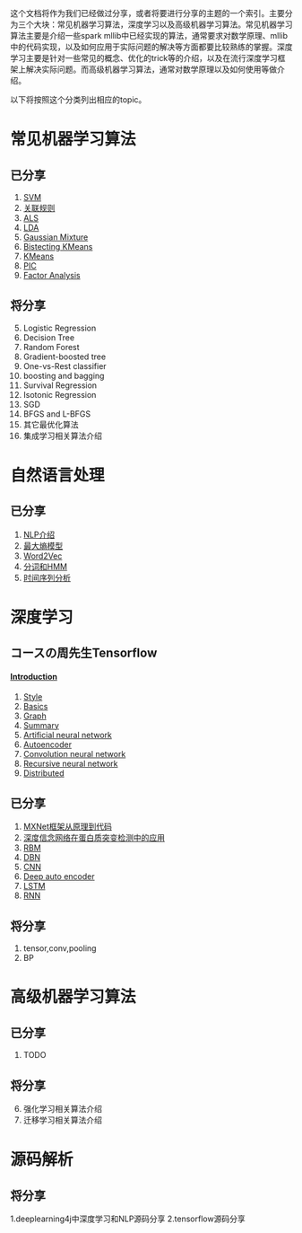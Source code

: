 这个文档将作为我们已经做过分享，或者将要进行分享的主题的一个索引。主要分为三个大块：常见机器学习算法，深度学习以及高级机器学习算法。常见机器学习算法主要是介绍一些spark mllib中已经实现的算法，通常要求对数学原理、mllib中的代码实现，以及如何应用于实际问题的解决等方面都要比较熟练的掌握。深度学习主要是针对一些常见的概念、优化的trick等的介绍，以及在流行深度学习框架上解决实际问题。而高级机器学习算法，通常对数学原理以及如何使用等做介绍。

以下将按照这个分类列出相应的topic。

# 常见机器学习算法
## 已分享
1. [SVM](2016/08/30/svm)
2. [关联规则](2016/07/04/关联规则挖掘基础篇)
3. [ALS](https://github.com/endymecy/spark-ml-source-analysis/blob/master/%E6%8E%A8%E8%8D%90/ALS.md)
4. [LDA](https://github.com/endymecy/spark-ml-source-analysis/blob/master/%E8%81%9A%E7%B1%BB/LDA/lda.md)
5. [Gaussian Mixture](https://github.com/endymecy/spark-ml-source-analysis/blob/master/%E8%81%9A%E7%B1%BB/gaussian-mixture/gaussian-mixture.md)
6. [Bistecting KMeans](https://github.com/endymecy/spark-ml-source-analysis/blob/master/%E8%81%9A%E7%B1%BB/bis-k-means/bisecting-k-means.md)
7. [KMeans](https://github.com/endymecy/spark-ml-source-analysis/blob/master/%E8%81%9A%E7%B1%BB/k-means/k-means.md)
8. [PIC](https://github.com/endymecy/spark-ml-source-analysis/blob/master/%E8%81%9A%E7%B1%BB/PIC/pic.md)
9. [Factor Analysis](2016/12/01/FactorAnalysis)

## 将分享
5. Logistic Regression
6. Decision Tree
7. Random Forest
8. Gradient-boosted tree
9. One-vs-Rest classifier
10. boosting and bagging
11. Survival Regression
12. Isotonic Regression
13. SGD
14. BFGS and L-BFGS
15. 其它最优化算法
16. 集成学习相关算法介绍

# 自然语言处理

## 已分享
1. [NLP介绍](2017/08/14/NLP)
2. [最大熵模型](2017/08/15/最大熵模型)
3. [Word2Vec](2017/08/11/Word2vec)
4. [分词和HMM](2017/08/16/分词和HMM)
5. [时间序列分析](2017/08/17/时间序列分析)
# 深度学习
## コースの周先生Tensorflow
#### [Introduction](2016/12/01/TF-Introduction)
1. [Style](2016/12/01/TF-1-style)
2. [Basics](2016/12/01/TF-2-basics)
3. [Graph](2016/12/01/TF-3-graph)
4. [Summary](2016/12/01/TF-4-summary)
5. [Artificial neural network](2016/12/01/TF-5-ann)
6. [Autoencoder](2016/12/01/TF-6-autoencoder)
7. [Convolution neural network](2016/12/01/TF-7-cnn)
8. [Recursive neural network](2016/12/01/TF-8-rnn)
9. [Distributed](2016/12/01/TF-9-distributed)

## 已分享
1. [MXNet框架从原理到代码](2016/07/05/mxnet)
2. [深度信念网络在蛋白质突变检测中的应用](https://github.com/xzry6/notes/blob/master/transwarp/dbn.md)
3. [RBM](https://deeplearning4j.org/cn/restrictedboltzmannmachine)
4. [DBN](https://deeplearning4j.org/cn/deepbeliefnetwork)
5. [CNN](https://deeplearning4j.org/cn/convolutionalnets)
6. [Deep auto encoder](https://deeplearning4j.org/cn/deepautoencoder)
7. [LSTM](https://deeplearning4j.org/cn/lstm)
8. [RNN](https://deeplearning4j.org/cn/usingrnns)
## 将分享
1. tensor,conv,pooling
3. BP


# 高级机器学习算法
## 已分享
1. TODO

## 将分享
6. 强化学习相关算法介绍
7. 迁移学习相关算法介绍

# 源码解析

## 将分享
1.deeplearning4j中深度学习和NLP源码分享
2.tensorflow源码分享
